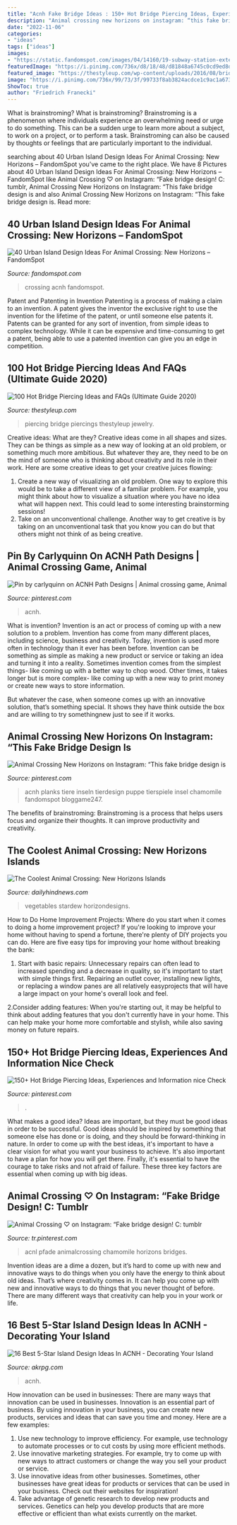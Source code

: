 ```yaml
---
title: "Acnh Fake Bridge Ideas : 150+ Hot Bridge Piercing Ideas, Experiences And Information Nice Check"
description: "Animal crossing new horizons on instagram: “this fake bridge design is"
date: "2022-11-06"
categories:
- "ideas"
tags: ["ideas"]
images:
- "https://static.fandomspot.com/images/04/14160/19-subway-station-exterior-idea-acnh.jpg"
featuredImage: "https://i.pinimg.com/736x/d8/18/48/d81848a6745c0cd9ed8d2426de4b3633--bridge-piercing-piercing-ideas.jpg"
featured_image: "https://thestyleup.com/wp-content/uploads/2016/08/bridge-piercing-65.jpg"
image: "https://i.pinimg.com/736x/99/73/3f/99733f8ab3824acdce1c9ac1a6730fb6.jpg"
ShowToc: true
author: "Friedrich Franecki"
---
```



What is brainstroming?
What is brainstroming? Brainstroming is a phenomenon where individuals experience an overwhelming need or urge to do something. This can be a sudden urge to learn more about a subject, to work on a project, or to perform a task. Brainstroming can also be caused by thoughts or feelings that are particularly important to the individual.

	

		
searching about 40 Urban Island Design Ideas For Animal Crossing: New Horizons – FandomSpot you've came to the right place. We have 8 Pictures about 40 Urban Island Design Ideas For Animal Crossing: New Horizons – FandomSpot like Animal Crossing ♡ on Instagram: “Fake bridge design! C: tumblr, Animal Crossing New Horizons on Instagram: “This fake bridge design is and also Animal Crossing New Horizons on Instagram: “This fake bridge design is. Read more:
		
    
## 40 Urban Island Design Ideas For Animal Crossing: New Horizons – FandomSpot

<img loading=lazy src="https://static.fandomspot.com/images/04/14160/19-subway-station-exterior-idea-acnh.jpg" onerror="this.onerror=null;this.src='https://tse3.mm.bing.net/th?id=OIP.hbhiuNcizos1DV2jqCPS0gHaEK&amp;pid=15.1';" alt="40 Urban Island Design Ideas For Animal Crossing: New Horizons – FandomSpot">

_Source: fandomspot.com_

>crossing acnh fandomspot. 

	

Patent and Patenting in Invention
Patenting is a process of making a claim to an invention. A patent gives the inventor the exclusive right to use the invention for the lifetime of the patent, or until someone else patents it. Patents can be granted for any sort of invention, from simple ideas to complex technology. While it can be expensive and time-consuming to get a patent, being able to use a patented invention can give you an edge in competition.

    
## 100 Hot Bridge Piercing Ideas And FAQs (Ultimate Guide 2020)

<img loading=lazy src="https://thestyleup.com/wp-content/uploads/2016/08/bridge-piercing-65.jpg" onerror="this.onerror=null;this.src='https://tse3.mm.bing.net/th?id=OIP.GLFA6VpqEYanKHVuPXw2ZgHaKB&amp;pid=15.1';" alt="100 Hot Bridge Piercing Ideas and FAQs (Ultimate Guide 2020)">

_Source: thestyleup.com_

>piercing bridge piercings thestyleup jewelry. 

	

Creative ideas: What are they?
Creative ideas come in all shapes and sizes. They can be things as simple as a new way of looking at an old problem, or something much more ambitious. But whatever they are, they need to be on the mind of someone who is thinking about creativity and its role in their work. Here are some creative ideas to get your creative juices flowing: 
1) Create a new way of visualizing an old problem. One way to explore this would be to take a different view of a familiar problem. For example, you might think about how to visualize a situation where you have no idea what will happen next. This could lead to some interesting brainstorming sessions! 
2) Take on an unconventional challenge. Another way to get creative is by taking on an unconventional task that you know you can do but that others might not think of as being creative.

    
## Pin By Carlyquinn On ACNH Path Designs | Animal Crossing Game, Animal

<img loading=lazy src="https://i.pinimg.com/736x/99/73/3f/99733f8ab3824acdce1c9ac1a6730fb6.jpg" onerror="this.onerror=null;this.src='https://tse3.mm.bing.net/th?id=OIP.U3mVzOpnpc6HobMAJCj7YwHaEK&amp;pid=15.1';" alt="Pin by carlyquinn on ACNH Path Designs | Animal crossing game, Animal">

_Source: pinterest.com_

>acnh. 

	

What is invention?
Invention is an act or process of coming up with a new solution to a problem. Invention has come from many different places, including science, business and creativity. Today, invention is used more often in technology than it ever has been before. 
Invention can be something as simple as making a new product or service or taking an idea and turning it into a reality. Sometimes invention comes from the simplest things- like coming up with a better way to chop wood. Other times, it takes longer but is more complex- like coming up with a new way to print money or create new ways to store information. 

But whatever the case, when someone comes up with an innovative solution, that’s something special. It shows they have think outside the box and are willing to try somethingnew just to see if it works.

    
## Animal Crossing New Horizons On Instagram: “This Fake Bridge Design Is

<img loading=lazy src="https://i.pinimg.com/736x/a1/05/42/a10542c532cbddc063359e6b8779dfbd.jpg" onerror="this.onerror=null;this.src='https://tse2.mm.bing.net/th?id=OIP.NYu-4LnEh7dm435L3tNJUQHaHa&amp;pid=15.1';" alt="Animal Crossing New Horizons on Instagram: “This fake bridge design is">

_Source: pinterest.com_

>acnh planks tiere inseln tierdesign puppe tierspiele insel chamomile fandomspot bloggame247. 

	

The benefits of brainstroming:
Brainstroming is a process that helps users focus and organize their thoughts. It can improve productivity and creativity.

    
## The Coolest Animal Crossing: New Horizons Islands

<img loading=lazy src="https://www.dailyhindnews.com/wp-content/uploads/2020/09/The-Coolest-Animal-Crossing-New-Horizons-Islands.jpg" onerror="this.onerror=null;this.src='https://tse3.mm.bing.net/th?id=OIP.mfcEqYrkQlR381Qx11-mfQHaEK&amp;pid=15.1';" alt="The Coolest Animal Crossing: New Horizons Islands">

_Source: dailyhindnews.com_

>vegetables stardew horizondesigns. 

	

How to Do Home Improvement Projects: Where do you start when it comes to doing a home improvement project?
If you're looking to improve your home without having to spend a fortune, there're plenty of DIY projects you can do. Here are five easy tips for improving your home without breaking the bank:
1. Start with basic repairs: Unnecessary repairs can often lead to increased spending and a decrease in quality, so it's important to start with simple things first. Repairing an outlet cover, installing new lights, or replacing a window panes are all relatively easyprojects that will have a large impact on your home's overall look and feel.

2.Consider adding features: When you're starting out, it may be helpful to think about adding features that you don't currently have in your home. This can help make your home more comfortable and stylish, while also saving money on future repairs.

    
## 150+ Hot Bridge Piercing Ideas, Experiences And Information Nice Check

<img loading=lazy src="https://i.pinimg.com/736x/d8/18/48/d81848a6745c0cd9ed8d2426de4b3633--bridge-piercing-piercing-ideas.jpg" onerror="this.onerror=null;this.src='https://tse2.mm.bing.net/th?id=OIP.taER8g2yqexZp2vOQzK0xAHaIJ&amp;pid=15.1';" alt="150+ Hot Bridge Piercing Ideas, Experiences and Information nice Check">

_Source: pinterest.com_

>. 

	

What makes a good idea?
Ideas are important, but they must be good ideas in order to be successful. Good ideas should be inspired by something that someone else has done or is doing, and they should be forward-thinking in nature. In order to come up with the best ideas, it's important to have a clear vision for what you want your business to achieve. It's also important to have a plan for how you will get there. Finally, it's essential to have the courage to take risks and not afraid of failure. These three key factors are essential when coming up with big ideas.

    
## Animal Crossing ♡ On Instagram: “Fake Bridge Design! C: Tumblr

<img loading=lazy src="https://i.pinimg.com/736x/c8/d7/47/c8d747572abcf1ecf762862575463817.jpg" onerror="this.onerror=null;this.src='https://tse2.mm.bing.net/th?id=OIP.hfuAWiTu1L52sDpLBpXJWAHaHa&amp;pid=15.1';" alt="Animal Crossing ♡ on Instagram: “Fake bridge design! C: tumblr">

_Source: tr.pinterest.com_

>acnl pfade animalcrossing chamomile horizons bridges. 

	

Invention ideas are a dime a dozen, but it’s hard to come up with new and innovative ways to do things when you only have the energy to think about old ideas. That’s where creativity comes in. It can help you come up with new and innovative ways to do things that you never thought of before. There are many different ways that creativity can help you in your work or life.

    
## 16 Best 5-Star Island Design Ideas In ACNH - Decorating Your Island

<img loading=lazy src="https://www.akrpg.com/upload/20201112/6374077954264875176363783.png" onerror="this.onerror=null;this.src='https://tse2.mm.bing.net/th?id=OIP.ywtCvPP43GghWe3BNgNbbwHaEW&amp;pid=15.1';" alt="16 Best 5-Star Island Design Ideas In ACNH - Decorating Your Island">

_Source: akrpg.com_

>acnh. 

	

How innovation can be used in businesses: There are many ways that innovation can be used in businesses.
Innovation is an essential part of business. By using innovation in your business, you can create new products, services and ideas that can save you time and money. Here are a few examples: 
1. Use new technology to improve efficiency. For example, use technology to automate processes or to cut costs by using more efficient methods. 
2. Use innovative marketing strategies. For example, try to come up with new ways to attract customers or change the way you sell your product or service. 
3. Use innovative ideas from other businesses. Sometimes, other businesses have great ideas for products or services that can be used in your business. Check out their websites for inspiration! 
4. Take advantage of genetic research to develop new products and services. Genetics can help you develop products that are more effective or efficient than what exists currently on the market.

